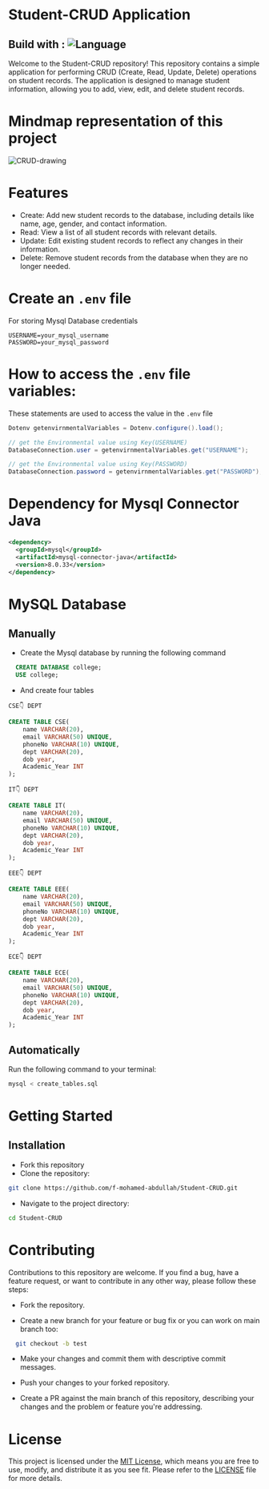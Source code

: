 # Student-CRUD Application
## Build with : ![Language](https://img.shields.io/badge/language-Java,MySql-orange.svg)&nbsp;
Welcome to the Student-CRUD repository! This repository contains a simple application for performing CRUD (Create, Read, Update, Delete) operations on student records. The application is designed to manage student information, allowing you to add, view, edit, and delete student records.
# Mindmap representation of this project

![CRUD-drawing](https://github.com/f-mohamed-abdullah/Student-CRUD/assets/115330277/e93b9407-06a5-473f-b4f0-ec91681d0fe0)

# Features
- Create: Add new student records to the database, including details like name, age, gender, and contact information.
- Read: View a list of all student records with relevant details.
- Update: Edit existing student records to reflect any changes in their information.
- Delete: Remove student records from the database when they are no longer needed.
# Create an ```.env``` file
  For storing Mysql Database credentials
  ```.env
  USERNAME=your_mysql_username
  PASSWORD=your_mysql_password
```
# How to access the ```.env``` file variables:
  These statements are used to access the value in the ```.env``` file
```java
Dotenv getenvirnmentalVariables = Dotenv.configure().load();

// get the Environmental value using Key(USERNAME)
DatabaseConnection.user = getenvirnmentalVariables.get("USERNAME");

// get the Environmental value using Key(PASSWORD)
DatabaseConnection.password = getenvirnmentalVariables.get("PASSWORD");
```
# Dependency for Mysql Connector Java
```xml
<dependency>
  <groupId>mysql</groupId>
  <artifactId>mysql-connector-java</artifactId>
  <version>8.0.33</version>
</dependency>
```


# MySQL Database
## Manually
- Create the Mysql database by running the following command
```sql
  CREATE DATABASE college;
  USE college;
  ```
- And create four tables
  <br>
  
```CSE👇 DEPT```

```sql
CREATE TABLE CSE(
    name VARCHAR(20),
    email VARCHAR(50) UNIQUE,
    phoneNo VARCHAR(10) UNIQUE,
    dept VARCHAR(20),
    dob year,
    Academic_Year INT
);
```
```IT👇 DEPT```

```sql
CREATE TABLE IT(
    name VARCHAR(20),
    email VARCHAR(50) UNIQUE,
    phoneNo VARCHAR(10) UNIQUE,
    dept VARCHAR(20),
    dob year,
    Academic_Year INT
);
```
```EEE👇 DEPT```

```sql
CREATE TABLE EEE(
    name VARCHAR(20),
    email VARCHAR(50) UNIQUE,
    phoneNo VARCHAR(10) UNIQUE,
    dept VARCHAR(20),
    dob year,
    Academic_Year INT
);
```
```ECE👇 DEPT```

```sql
CREATE TABLE ECE(
    name VARCHAR(20),
    email VARCHAR(50) UNIQUE,
    phoneNo VARCHAR(10) UNIQUE,
    dept VARCHAR(20),
    dob year,
    Academic_Year INT
);
```
## Automatically
Run the following command to your terminal:

```bash
mysql < create_tables.sql
```

  
# Getting Started
## Installation
- Fork this repository
- Clone the repository:
```bash
git clone https://github.com/f-mohamed-abdullah/Student-CRUD.git
```
- Navigate to the project directory:
```bash
cd Student-CRUD
```
# Contributing
Contributions to this repository are welcome. If you find a bug, have a feature request, or want to contribute in any other way, please follow these steps:

- Fork the repository.

- Create a new branch for your feature or bug fix or you can work on main branch too:
```bash
  git checkout -b test
```
- Make your changes and commit them with descriptive commit messages.

- Push your changes to your forked repository.

- Create a PR against the main branch of this repository, describing your changes and the problem or feature you're addressing.

# License
This project is licensed under the <a href="https://en.wikipedia.org//wiki/MIT_License">MIT License</a>, which means you are free to use, modify, and distribute it as you see fit. Please refer to the <a href="https://github.com/f-mohamed-abdullah/Student-CRUD/blob/main/LICENSE">LICENSE</a> file for more details.








